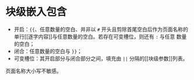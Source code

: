 # 块级嵌入包含

- 开启：`{{`、任意数量的空白、并非以 `#` 开头且剪除首尾空白后作为页面名称<wbr />
  的单行[[逐字内容]]与任意数量的空白。若存在可变槽位，则还有 `:` 与任意<wbr />
  数量的空白；
- 闭合：任意数量的空白与 `}}`；
- 可变槽位：其开启部分与闭合部分之间，填充由 `||` 分隔的[[块级参数]]列表。

页面名称大小写不敏感。
